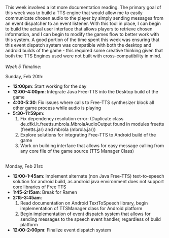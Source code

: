 
This week involved a lot more documentation reading. The primary goal of this week was to build a TTS engine that would allow me to easily communicate chosen audio to the player by simply sending messages from an event dispatcher to an event listener. With this tool in place, I can begin to build the actual user interface that allows players to retrieve chosen information, and I can begin to modify the games flow to better work with this system. A good portion of the time spent this week was ensuring that this event dispatch system was compatible with both the desktop and android builds of the game - this required some creative thinking given that both the TTS Engines used were not built with cross-compatibility in mind. 
<br> 
<br>
<i>Week 5 Timeline</i>: 
<br>

Sunday, Feb 20th: 
<ul>
  <li><b>12:00pm</b>: Start working for the day</li>
<li><b>12:00-4:00pm</b>: Integrate Java Free-TTS into the Desktop build of the game</li>

<li><b>4:00-5:30</b>: Fix issues where calls to Free-TTS synthesizer block all other game process while audio is playing</li>
<li><b>5:30-11:59pm</b>: 
    <ol>
      <li>Fix dependency resolution error: (Duplicate class de.dfki.lt.freetts.mbrola.MbrolaAudioOutput found in modules freetts (freetts.jar) and mbrola (mbrola.jar)) </li>
      <li>Explore solutions for integrating Free-TTS to Android build of the game </li>
      <li>Work on building interface that allows for easy message calling from any core file of the game source (TTS Manager Class)</li>
  </ol>
  
</li>
</ul>
<br>
Monday, Feb 21st: 
<ul>
<li><b>12:00-1:45am</b>: Implement alternate (non Java Free-TTS) text-to-speech solution for android build, as android java environment does not support core libraries of Free TTS</li>
 <li><b>1:45-2:15am</b>: Break for Ramen</li> 
<li><b>2:15-3:45am</b>:
  <ol>
    <li>Read documentation on Android TextToSpeech library, begin implementation of TTSManager class for Android platform</li>
    <li>Begin implementation of event dispatch system that allows for sending messages to the speech event handler, regardless of build platform</li>
    </ol>
  </li>
  <li><b>12:00-2:00pm</b>: Finalize event dispatch system </li>
</ul>
<br>


